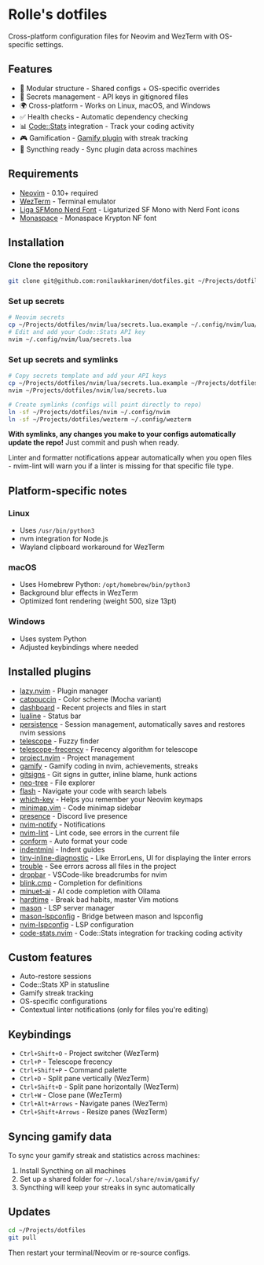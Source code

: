 # Rolle's dotfiles

Cross-platform configuration files for Neovim and WezTerm with OS-specific settings.

## Features

- 🎯 Modular structure - Shared configs + OS-specific overrides
- 🔐 Secrets management - API keys in gitignored files
- 🌍 Cross-platform - Works on Linux, macOS, and Windows
- ✅ Health checks - Automatic dependency checking
- 📊 [Code::Stats](https://codestats.net/users/rolle) integration - Track your coding activity
- 🎮 Gamification - [Gamify plugin](https://github.com/GrzegorzSzczepanek/gamify.nvim) with streak tracking
- 🔄 Syncthing ready - Sync plugin data across machines

## Requirements

- [Neovim](https://neovim.io/) - 0.10+ required
- [WezTerm](https://wezfurlong.org/wezterm/) - Terminal emulator
- [Liga SFMono Nerd Font](https://github.com/shaunsingh/SFMono-Nerd-Font-Ligaturized) - Ligaturized SF Mono with Nerd Font icons
- [Monaspace](https://monaspace.githubnext.com/) - Monaspace Krypton NF font

## Installation

### Clone the repository

```bash
git clone git@github.com:ronilaukkarinen/dotfiles.git ~/Projects/dotfiles
```

### Set up secrets

```bash
# Neovim secrets
cp ~/Projects/dotfiles/nvim/lua/secrets.lua.example ~/.config/nvim/lua/secrets.lua
# Edit and add your Code::Stats API key
nvim ~/.config/nvim/lua/secrets.lua
```

### Set up secrets and symlinks

```bash
# Copy secrets template and add your API keys
cp ~/Projects/dotfiles/nvim/lua/secrets.lua.example ~/Projects/dotfiles/nvim/lua/secrets.lua
nvim ~/Projects/dotfiles/nvim/lua/secrets.lua

# Create symlinks (configs will point directly to repo)
ln -sf ~/Projects/dotfiles/nvim ~/.config/nvim
ln -sf ~/Projects/dotfiles/wezterm ~/.config/wezterm
```

**With symlinks, any changes you make to your configs automatically update the repo!** Just commit and push when ready.

Linter and formatter notifications appear automatically when you open files - nvim-lint will warn you if a linter is missing for that specific file type.

## Platform-specific notes

### Linux

- Uses `/usr/bin/python3`
- nvm integration for Node.js
- Wayland clipboard workaround for WezTerm

### macOS

- Uses Homebrew Python: `/opt/homebrew/bin/python3`
- Background blur effects in WezTerm
- Optimized font rendering (weight 500, size 13pt)

### Windows

- Uses system Python
- Adjusted keybindings where needed

## Installed plugins

- [lazy.nvim](https://github.com/folke/lazy.nvim) - Plugin manager
- [catppuccin](https://github.com/catppuccin/nvim) - Color scheme (Mocha variant)
- [dashboard](https://github.com/nvimdev/dashboard-nvim) - Recent projects and files in start
- [lualine](https://github.com/nvim-lualine/lualine.nvim) - Status bar
- [persistence](https://github.com/folke/persistence.nvim) - Session management, automatically saves and restores nvim sessions
- [telescope](https://github.com/nvim-telescope/telescope.nvim) - Fuzzy finder
- [telescope-frecency](https://github.com/nvim-telescope/telescope-frecency.nvim) - Frecency algorithm for telescope
- [project.nvim](https://github.com/ahmedkhalf/project.nvim) - Project management
- [gamify](https://github.com/GrzegorzSzczepanek/gamify.nvim) - Gamify coding in nvim, achievements, streaks
- [gitsigns](https://github.com/lewis6991/gitsigns.nvim) - Git signs in gutter, inline blame, hunk actions
- [neo-tree](https://github.com/nvim-neo-tree/neo-tree.nvim) - File explorer
- [flash](https://github.com/folke/flash.nvim) - Navigate your code with search labels
- [which-key](https://github.com/folke/which-key.nvim) - Helps you remember your Neovim keymaps
- [minimap.vim](https://github.com/wfxr/minimap.vim) - Code minimap sidebar
- [presence](https://github.com/andweeb/presence.nvim) - Discord live presence
- [nvim-notify](https://github.com/rcarriga/nvim-notify) - Notifications
- [nvim-lint](https://github.com/mfussenegger/nvim-lint) - Lint code, see errors in the current file
- [conform](https://github.com/stevearc/conform.nvim) - Auto format your code
- [indentmini](https://github.com/nvimdev/indentmini.nvim) - Indent guides
- [tiny-inline-diagnostic](https://github.com/rachartier/tiny-inline-diagnostic.nvim) - Like ErrorLens, UI for displaying the linter errors
- [trouble](https://github.com/folke/trouble.nvim) - See errors across all files in the project
- [dropbar](https://github.com/Bekaboo/dropbar.nvim) - VSCode-like breadcrumbs for nvim
- [blink.cmp](https://github.com/Saghen/blink.cmp) - Completion for definitions
- [minuet-ai](https://github.com/milanglacier/minuet-ai.nvim) - AI code completion with Ollama
- [hardtime](https://github.com/m4xshen/hardtime.nvim) - Break bad habits, master Vim motions
- [mason](https://github.com/williamboman/mason.nvim) - LSP server manager
- [mason-lspconfig](https://github.com/williamboman/mason-lspconfig.nvim) - Bridge between mason and lspconfig
- [nvim-lspconfig](https://github.com/neovim/nvim-lspconfig) - LSP configuration
- [code-stats.nvim](https://github.com/Freed-Wu/code-stats.nvim) - Code::Stats integration for tracking coding activity

## Custom features

- Auto-restore sessions
- Code::Stats XP in statusline
- Gamify streak tracking
- OS-specific configurations
- Contextual linter notifications (only for files you're editing)

## Keybindings

- `Ctrl+Shift+O` - Project switcher (WezTerm)
- `Ctrl+P` - Telescope frecency
- `Ctrl+Shift+P` - Command palette
- `Ctrl+D` - Split pane vertically (WezTerm)
- `Ctrl+Shift+D` - Split pane horizontally (WezTerm)
- `Ctrl+W` - Close pane (WezTerm)
- `Ctrl+Alt+Arrows` - Navigate panes (WezTerm)
- `Ctrl+Shift+Arrows` - Resize panes (WezTerm)

## Syncing gamify data

To sync your gamify streak and statistics across machines:

1. Install Syncthing on all machines
2. Set up a shared folder for `~/.local/share/nvim/gamify/`
3. Syncthing will keep your streaks in sync automatically

## Updates

```bash
cd ~/Projects/dotfiles
git pull
```

Then restart your terminal/Neovim or re-source configs.
